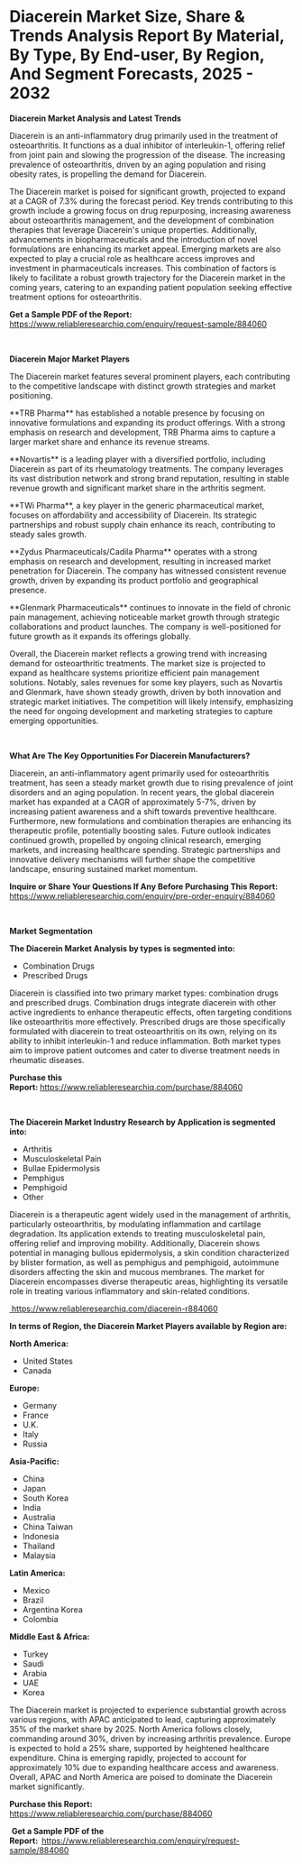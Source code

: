 <p><h1>Diacerein Market Size, Share & Trends Analysis Report By Material, By Type, By End-user, By Region, And Segment Forecasts, 2025 - 2032</h1></p><p><strong>Diacerein Market Analysis and Latest Trends</strong></p>
<p><p>Diacerein is an anti-inflammatory drug primarily used in the treatment of osteoarthritis. It functions as a dual inhibitor of interleukin-1, offering relief from joint pain and slowing the progression of the disease. The increasing prevalence of osteoarthritis, driven by an aging population and rising obesity rates, is propelling the demand for Diacerein. </p><p>The Diacerein market is poised for significant growth, projected to expand at a CAGR of 7.3% during the forecast period. Key trends contributing to this growth include a growing focus on drug repurposing, increasing awareness about osteoarthritis management, and the development of combination therapies that leverage Diacerein's unique properties. Additionally, advancements in biopharmaceuticals and the introduction of novel formulations are enhancing its market appeal. Emerging markets are also expected to play a crucial role as healthcare access improves and investment in pharmaceuticals increases. This combination of factors is likely to facilitate a robust growth trajectory for the Diacerein market in the coming years, catering to an expanding patient population seeking effective treatment options for osteoarthritis.</p></p>
<p><strong>Get a Sample PDF of the Report:&nbsp;</strong> <a href="https://www.reliableresearchiq.com/enquiry/request-sample/884060?utm_campaign=103&utm_medium=2&utm_source=Github&utm_content=ia&utm_term=19042025&utm_id=diacerein">https://www.reliableresearchiq.com/enquiry/request-sample/884060</a></p>
<p>&nbsp;</p>
<p><strong>Diacerein Major Market Players</strong></p>
<p><p>The Diacerein market features several prominent players, each contributing to the competitive landscape with distinct growth strategies and market positioning. </p><p>**TRB Pharma** has established a notable presence by focusing on innovative formulations and expanding its product offerings. With a strong emphasis on research and development, TRB Pharma aims to capture a larger market share and enhance its revenue streams.</p><p>**Novartis** is a leading player with a diversified portfolio, including Diacerein as part of its rheumatology treatments. The company leverages its vast distribution network and strong brand reputation, resulting in stable revenue growth and significant market share in the arthritis segment.</p><p>**TWi Pharma**, a key player in the generic pharmaceutical market, focuses on affordability and accessibility of Diacerein. Its strategic partnerships and robust supply chain enhance its reach, contributing to steady sales growth.</p><p>**Zydus Pharmaceuticals/Cadila Pharma** operates with a strong emphasis on research and development, resulting in increased market penetration for Diacerein. The company has witnessed consistent revenue growth, driven by expanding its product portfolio and geographical presence.</p><p>**Glenmark Pharmaceuticals** continues to innovate in the field of chronic pain management, achieving noticeable market growth through strategic collaborations and product launches. The company is well-positioned for future growth as it expands its offerings globally.</p><p>Overall, the Diacerein market reflects a growing trend with increasing demand for osteoarthritic treatments. The market size is projected to expand as healthcare systems prioritize efficient pain management solutions. Notably, sales revenues for some key players, such as Novartis and Glenmark, have shown steady growth, driven by both innovation and strategic market initiatives. The competition will likely intensify, emphasizing the need for ongoing development and marketing strategies to capture emerging opportunities.</p></p>
<p>&nbsp;</p>
<p><strong>What Are The Key Opportunities For Diacerein Manufacturers?</strong></p>
<p><p>Diacerein, an anti-inflammatory agent primarily used for osteoarthritis treatment, has seen a steady market growth due to rising prevalence of joint disorders and an aging population. In recent years, the global diacerein market has expanded at a CAGR of approximately 5-7%, driven by increasing patient awareness and a shift towards preventive healthcare. Furthermore, new formulations and combination therapies are enhancing its therapeutic profile, potentially boosting sales. Future outlook indicates continued growth, propelled by ongoing clinical research, emerging markets, and increasing healthcare spending. Strategic partnerships and innovative delivery mechanisms will further shape the competitive landscape, ensuring sustained market momentum.</p></p>
<p><strong>Inquire or Share Your Questions If Any Before Purchasing This Report:</strong> <a href="https://www.reliableresearchiq.com/enquiry/pre-order-enquiry/884060?utm_campaign=103&utm_medium=2&utm_source=Github&utm_content=ia&utm_term=19042025&utm_id=diacerein">https://www.reliableresearchiq.com/enquiry/pre-order-enquiry/884060</a></p>
<p>&nbsp;</p>
<p><strong>Market Segmentation</strong></p>
<p><strong>The Diacerein Market Analysis by types is segmented into:</strong></p>
<p><ul><li>Combination Drugs</li><li>Prescribed Drugs</li></ul></p>
<p><p>Diacerein is classified into two primary market types: combination drugs and prescribed drugs. Combination drugs integrate diacerein with other active ingredients to enhance therapeutic effects, often targeting conditions like osteoarthritis more effectively. Prescribed drugs are those specifically formulated with diacerein to treat osteoarthritis on its own, relying on its ability to inhibit interleukin-1 and reduce inflammation. Both market types aim to improve patient outcomes and cater to diverse treatment needs in rheumatic diseases.</p></p>
<p><strong>Purchase this Report:&nbsp;</strong><a href="https://www.reliableresearchiq.com/purchase/884060?utm_campaign=103&utm_medium=2&utm_source=Github&utm_content=ia&utm_term=19042025&utm_id=diacerein">https://www.reliableresearchiq.com/purchase/884060</a></p>
<p>&nbsp;</p>
<p><strong>The Diacerein Market Industry Research by Application is segmented into:</strong></p>
<p><ul><li>Arthritis</li><li>Musculoskeletal Pain</li><li>Bullae Epidermolysis</li><li>Pemphigus</li><li>Pemphigoid</li><li>Other</li></ul></p>
<p><p>Diacerein is a therapeutic agent widely used in the management of arthritis, particularly osteoarthritis, by modulating inflammation and cartilage degradation. Its application extends to treating musculoskeletal pain, offering relief and improving mobility. Additionally, Diacerein shows potential in managing bullous epidermolysis, a skin condition characterized by blister formation, as well as pemphigus and pemphigoid, autoimmune disorders affecting the skin and mucous membranes. The market for Diacerein encompasses diverse therapeutic areas, highlighting its versatile role in treating various inflammatory and skin-related conditions.</p></p>
<p><a href="https://www.reliableresearchiq.com/diacerein-r884060?utm_campaign=103&utm_medium=2&utm_source=Github&utm_content=ia&utm_term=19042025&utm_id=diacerein">&nbsp;https://www.reliableresearchiq.com/diacerein-r884060</a></p>
<p><strong>In terms of Region, the Diacerein Market Players available by Region are:</strong></p>
<p>
    <p> <strong> North America: </strong>
        <ul>
            <li>United States</li>
            <li>Canada</li>
        </ul>
        </p> 
    <p> <strong> Europe: </strong>
        <ul>
            <li>Germany</li>
            <li>France</li>
            <li>U.K.</li>
            <li>Italy</li>
            <li>Russia</li>
        </ul>
        </p> 
    <p> <strong> Asia-Pacific: </strong>
        <ul>
            <li>China</li>
            <li>Japan</li>
            <li>South Korea</li>
            <li>India</li>
            <li>Australia</li>
            <li>China Taiwan</li>
            <li>Indonesia</li>
            <li>Thailand</li>
            <li>Malaysia</li>
        </ul>
        </p> 
    <p> <strong> Latin America: </strong>
        <ul>
            <li>Mexico</li>
            <li>Brazil</li>
            <li>Argentina Korea</li>
            <li>Colombia</li>
        </ul>
        </p> 
    <p> <strong> Middle East & Africa: </strong>
        <ul>
            <li>Turkey</li>
            <li>Saudi</li>
            <li>Arabia</li>
            <li>UAE</li>
            <li>Korea</li>
        </ul>
    </p>
    </p>
<p><p>The Diacerein market is projected to experience substantial growth across various regions, with APAC anticipated to lead, capturing approximately 35% of the market share by 2025. North America follows closely, commanding around 30%, driven by increasing arthritis prevalence. Europe is expected to hold a 25% share, supported by heightened healthcare expenditure. China is emerging rapidly, projected to account for approximately 10% due to expanding healthcare access and awareness. Overall, APAC and North America are poised to dominate the Diacerein market significantly.</p></p>
<p><strong>Purchase this Report: </strong><a href="https://www.reliableresearchiq.com/purchase/884060?utm_campaign=103&utm_medium=2&utm_source=Github&utm_content=ia&utm_term=19042025&utm_id=diacerein">https://www.reliableresearchiq.com/purchase/884060</a></p>
<p>&nbsp;<strong>Get a Sample PDF of the Report:&nbsp;&nbsp;</strong><a href="https://www.reliableresearchiq.com/enquiry/request-sample/884060?utm_campaign=103&utm_medium=2&utm_source=Github&utm_content=ia&utm_term=19042025&utm_id=diacerein">https://www.reliableresearchiq.com/enquiry/request-sample/884060</a></p>
<p><strong></strong></p>
<p><p></p><p></p><p></p></p>